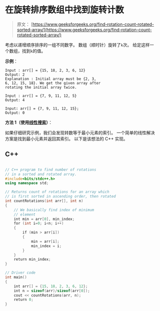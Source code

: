 # 在旋转排序数组中找到旋转计数

> 原文： [https://www.geeksforgeeks.org/find-rotation-count-rotated-sorted-array/](https://www.geeksforgeeks.org/find-rotation-count-rotated-sorted-array/)

考虑以递增顺序排序的一组不同数字。 数组（顺时针）旋转了`k`次。 给定这样一个数组，找到`k`的值。

**示例**：

```
Input : arr[] = {15, 18, 2, 3, 6, 12}
Output: 2
Explanation : Initial array must be {2, 3,
6, 12, 15, 18}. We get the given array after 
rotating the initial array twice.

Input : arr[] = {7, 9, 11, 12, 5}
Output: 4

Input: arr[] = {7, 9, 11, 12, 15};
Output: 0

```



**方法 1（使用[线性搜索](http://quiz.geeksforgeeks.org/linear-search/)）**：

如果仔细研究示例，我们会发现转数等于最小元素的索引。 一个简单的线性解决方案是找到最小元素并返回其索引。 以下是该想法的 C++ 实现。

## C++ 

```cpp

// C++ program to find number of rotations 
// in a sorted and rotated array. 
#include<bits/stdc++.h> 
using namespace std; 

// Returns count of rotations for an array which 
// is first sorted in ascending order, then rotated 
int countRotations(int arr[], int n) 
{ 
    // We basically find index of minimum 
    // element 
    int min = arr[0], min_index; 
    for (int i=0; i<n; i++) 
    { 
        if (min > arr[i]) 
        { 
            min = arr[i]; 
            min_index = i; 
        } 
    } 
    return min_index; 
} 

// Driver code 
int main() 
{ 
    int arr[] = {15, 18, 2, 3, 6, 12}; 
    int n = sizeof(arr)/sizeof(arr[0]); 
    cout << countRotations(arr, n); 
    return 0; 
} 

```